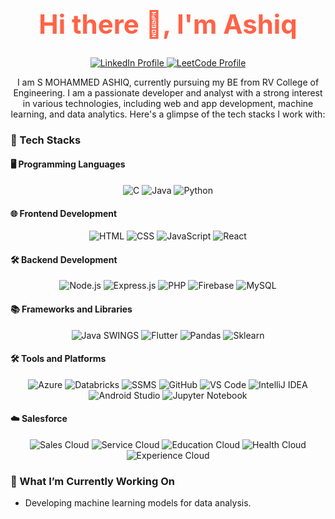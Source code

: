 <!-- Background color and styling are not directly supported in GitHub markdown. Use emojis and badges for visual appeal. -->

<h1 align="center" style="font-size: 3em; color: #ff6347;">Hi there 👋, I'm Ashiq</h1>

<p align="center">
  <a href="https://www.linkedin.com/in/s-mohammed-ashiq-111792236/">
    <img src="https://img.shields.io/badge/LinkedIn-0077B5?style=for-the-badge&logo=linkedin&logoColor=white" alt="LinkedIn Profile"/>
  </a>
  <a href="https://leetcode.com/u/sashiq2003/">
    <img src="https://img.shields.io/badge/LeetCode-F4C20D?style=for-the-badge&logo=leetcode&logoColor=black" alt="LeetCode Profile"/>
  </a>
</p>

<p align="center">
  I am S MOHAMMED ASHIQ, currently pursuing my BE from RV College of Engineering. I am a passionate developer and analyst with a strong interest in various technologies, including web and app development, machine learning, and data analytics. Here's a glimpse of the tech stacks I work with:
</p>

### 🚀 Tech Stacks

#### 🖥️ Programming Languages
<p align="center">
  <img src="https://img.shields.io/badge/C-A8B9CC?style=for-the-badge&logo=c&logoColor=white" alt="C"/>
  <img src="https://img.shields.io/badge/Java-007396?style=for-the-badge&logo=java&logoColor=white" alt="Java"/>
  <img src="https://img.shields.io/badge/Python-3776AB?style=for-the-badge&logo=python&logoColor=white" alt="Python"/>
</p>

#### 🌐 Frontend Development
<p align="center">
  <img src="https://img.shields.io/badge/HTML5-E34F26?style=for-the-badge&logo=html5&logoColor=white" alt="HTML"/>
  <img src="https://img.shields.io/badge/CSS3-1572B6?style=for-the-badge&logo=css3&logoColor=white" alt="CSS"/>
  <img src="https://img.shields.io/badge/JavaScript-F7DF1E?style=for-the-badge&logo=javascript&logoColor=black" alt="JavaScript"/>
  <img src="https://img.shields.io/badge/React-61DAFB?style=for-the-badge&logo=react&logoColor=black" alt="React"/>
</p>

#### 🛠️ Backend Development
<p align="center">
  <img src="https://img.shields.io/badge/Node.js-339933?style=for-the-badge&logo=node-dot-js&logoColor=white" alt="Node.js"/>
  <img src="https://img.shields.io/badge/Express.js-000000?style=for-the-badge&logo=express&logoColor=white" alt="Express.js"/>
  <img src="https://img.shields.io/badge/PHP-777BB4?style=for-the-badge&logo=php&logoColor=white" alt="PHP"/>
  <img src="https://img.shields.io/badge/Firebase-FFCA28?style=for-the-badge&logo=firebase&logoColor=black" alt="Firebase"/>
  <img src="https://img.shields.io/badge/MySQL-4479A1?style=for-the-badge&logo=mysql&logoColor=white" alt="MySQL"/>
</p>

#### 📚 Frameworks and Libraries
<p align="center">
  <img src="https://img.shields.io/badge/Java_Swings-007396?style=for-the-badge&logo=java&logoColor=white" alt="Java SWINGS"/>
  <img src="https://img.shields.io/badge/Flutter-02569B?style=for-the-badge&logo=flutter&logoColor=white" alt="Flutter"/>
  <img src="https://img.shields.io/badge/Pandas-150458?style=for-the-badge&logo=pandas&logoColor=white" alt="Pandas"/>
  <img src="https://img.shields.io/badge/Sklearn-F7931E?style=for-the-badge&logo=scikit-learn&logoColor=white" alt="Sklearn"/>
</p>

#### 🛠️ Tools and Platforms
<p align="center">
  <img src="https://img.shields.io/badge/Microsoft_Azure-0078D4?style=for-the-badge&logo=microsoft-azure&logoColor=white" alt="Azure"/>
  <img src="https://img.shields.io/badge/Databricks-FF3621?style=for-the-badge&logo=databricks&logoColor=white" alt="Databricks"/>
  <img src="https://img.shields.io/badge/SQL_Server_Management_Studio-CC2927?style=for-the-badge&logo=microsoft-sql-server&logoColor=white" alt="SSMS"/>
  <img src="https://img.shields.io/badge/GitHub-181717?style=for-the-badge&logo=github&logoColor=white" alt="GitHub"/>
  <img src="https://img.shields.io/badge/Visual_Studio_Code-0078D4?style=for-the-badge&logo=visual-studio-code&logoColor=white" alt="VS Code"/>
  <img src="https://img.shields.io/badge/IntelliJ_IDEA-000000?style=for-the-badge&logo=intellij-idea&logoColor=white" alt="IntelliJ IDEA"/>
  <img src="https://img.shields.io/badge/Android_Studio-3DDC84?style=for-the-badge&logo=android-studio&logoColor=white" alt="Android Studio"/>
  <img src="https://img.shields.io/badge/Jupyter_Notebook-F37626?style=for-the-badge&logo=jupyter&logoColor=white" alt="Jupyter Notebook"/>
</p>

#### ☁️ Salesforce
<p align="center">
  <img src="https://img.shields.io/badge/Sales_Cloud-00A1E0?style=for-the-badge&logo=salesforce&logoColor=white" alt="Sales Cloud"/>
  <img src="https://img.shields.io/badge/Service_Cloud-00A1E0?style=for-the-badge&logo=salesforce&logoColor=white" alt="Service Cloud"/>
  <img src="https://img.shields.io/badge/Education_Cloud-00A1E0?style=for-the-badge&logo=salesforce&logoColor=white" alt="Education Cloud"/>
  <img src="https://img.shields.io/badge/Health_Cloud-00A1E0?style=for-the-badge&logo=salesforce&logoColor=white" alt="Health Cloud"/>
  <img src="https://img.shields.io/badge/Experience_Cloud-00A1E0?style=for-the-badge&logo=salesforce&logoColor=white" alt="Experience Cloud"/>
</p>

### 🔭 What I’m Currently Working On
- Developing machine learning models for data analysis.

